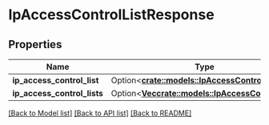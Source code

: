 # IpAccessControlListResponse

## Properties

Name | Type | Description | Notes
------------ | ------------- | ------------- | -------------
**ip_access_control_list** | Option<[**crate::models::IpAccessControlList**](IPAccessControlList.md)> |  | [optional]
**ip_access_control_lists** | Option<[**Vec<crate::models::IpAccessControlList>**](IPAccessControlList.md)> |  | [optional]

[[Back to Model list]](../README.md#documentation-for-models) [[Back to API list]](../README.md#documentation-for-api-endpoints) [[Back to README]](../README.md)


